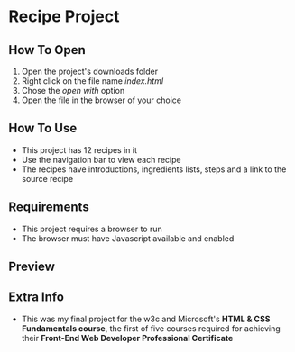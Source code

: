 # Recipe Project

## How To Open
1. Open the project's downloads folder
2. Right click on the file name _index.html_
3. Chose the _open with_ option
4. Open the file in the browser of your choice

## How To Use
- This project has 12 recipes in it
- Use the navigation bar to view each recipe
- The recipes have introductions, ingredients lists, steps and a link to the source recipe

## Requirements
- This project requires a browser to run
- The browser must have Javascript available and enabled

## Preview

## Extra Info
- This was my final project for the w3c and Microsoft's **HTML &amp; CSS Fundamentals course**, the first of five courses required for achieving their **Front-End Web Developer Professional Certificate**